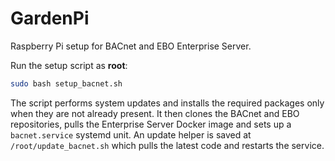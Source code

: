 # GardenPi

Raspberry Pi setup for BACnet and EBO Enterprise Server.

Run the setup script as **root**:

```bash
sudo bash setup_bacnet.sh
```

The script performs system updates and installs the required packages only when they are not already present. It then clones the BACnet and EBO repositories, pulls the Enterprise Server Docker image and sets up a `bacnet.service` systemd unit. An update helper is saved at `/root/update_bacnet.sh` which pulls the latest code and restarts the service.

